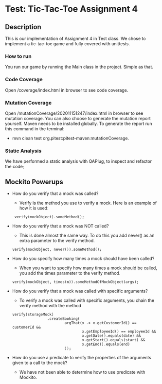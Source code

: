 # Test: Tic-Tac-Toe Assignment 4

## Description
This is our implementation of Assignment 4 in Test class. We chose to implement a tic-tac-toe game and fully covered with unittests.

### How to run
You run our game by running the Main class in the project. Simple as that.

### Code Coverage
Open /coverage/index.html in browser to see code coverage.

### Mutation Coverage
Open /mutationCoverage/202011151247/index.html in browser to see mutation coverage.
You can also choose to generate the mutation report yourself. Maven needs to be installed globally. To generate the report run this command in the terminal:
* mvn clean test org.pitest:pitest-maven:mutationCoverage.

### Static Analysis
We have performed a static analysis with QAPlug, to inspect and refactor the code;

## Mockito Powerups

* How do you verify that a mock was called?
    * Verify is the method you use to verify a mock. Here is an example of how it is used:
     ```
      verify(mockObject).someMethod();
     ```
* How do you verify that a mock was NOT called?
    * This is done almost the same way. To do this you add never() as an extra parameter to the verify method.
    ```
    verify(mockObject, never()).someMethod();
    ```

* How do you specify how many times a mock should have been called?
    * When you want to specify how many times a mock should be called, you add the times parameter to the verify method.
    ```
    verify(mockObject, times(n)).someMethodOfMockObject(args);
    ```
* How do you verify that a mock was called with specific arguments?
    * To verify a mock was called with specific arguments, you chain the verify method with the method 
    ```
    verify(storageMock)
                    .createBooking(
                            argThat(x -> x.getCustomerId() == customerId &&
                                    x.getEmployeeId() == employeeId &&
                                    x.getDate().equals(date) &&
                                    x.getStart().equals(start) &&
                                    x.getEnd().equals(end)
                            ));
     ```
 * How do you use a predicate to verify the properties of the arguments given to a call to the mock?
    * We have not been able to determine how to use predicate with Mockito.

